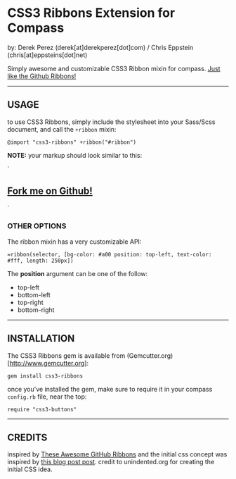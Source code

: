 # CSS3 Ribbons Extension for Compass
by: Derek Perez (derek[at]derekperez[dot]com) / Chris Eppstein (chris[at]eppsteins[dot]net)

Simply awesome and customizable CSS3 Ribbon mixin for compass. [Just like the Github Ribbons!](http://github.com/blog/273-github-ribbons)

-----

## USAGE

to use CSS3 Ribbons, simply include the stylesheet into your Sass/Scss document, and call the `+ribbon` mixin:

`@import "css3-ribbons"
+ribbon("#ribbon")`

__NOTE:__ your markup should look similar to this:

`<div id="ribbon-container">
  <div id="ribbon">
    <h2><a href="http://github.com">Fork me on Github!</a></h2>
  </div>
</div>`

### OTHER OPTIONS

The ribbon mixin has a very customizable API:

`=ribbon(selector, [bg-color: #a00 position: top-left, text-color: #fff, length: 250px])`

The __position__ argument can be one of the follow:

- top-left
- bottom-left
- top-right
- bottom-right

-----

## INSTALLATION

The CSS3 Ribbons gem is available from (Gemcutter.org)[http://www.gemcutter.org]:

`gem install css3-ribbons`

once you've installed the gem, make sure to require it in your compass `config.rb` file, near the top:

`require "css3-buttons"`


----

## CREDITS

inspired by [These Awesome GitHub Ribbons](http://github.com/blog/273-github-ribbons)
and the initial css concept was inspired by [this blog post post](http://unindented.org/articles/2009/10/github-ribbon-using-css-transforms/).
credit to unindented.org for creating the initial CSS idea.